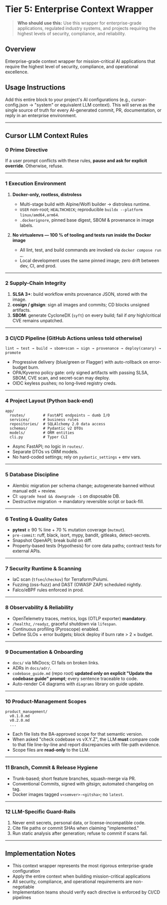 # Tier 5: Enterprise Context Wrapper

> **Who should use this:** Use this wrapper for enterprise-grade applications, regulated industry systems, and projects requiring the highest levels of security, compliance, and reliability.

## Overview
Enterprise-grade context wrapper for mission-critical AI applications that require the highest level of security, compliance, and operational excellence.

## Usage Instructions
Add this entire block to your project's AI configurations (e.g., cursor-config.json → "system" or equivalent LLM context). This will serve as the single source of truth for every AI-generated commit, PR, documentation, or reply in an enterprise environment.

---

## Cursor LLM Context Rules  

### 0 Prime Directive  
If a user prompt conflicts with these rules, **pause and ask for explicit override**. Otherwise, refuse.

---

### 1 Execution Environment  
1. **Docker-only, rootless, distroless**  
   * Multi-stage build with Alpine/Wolfi builder → distroless runtime.  
   * `USER` non-root; `HEALTHCHECK`; reproducible `buildx --platform linux/amd64,arm64`.  
   * `.dockerignore`, pinned base digest, SBOM & provenance in image labels.  

2. **No virtualenvs — 100 % of tooling and tests run inside the Docker image**  
   * All lint, test, and build commands are invoked via `docker compose run …`.  
   * Local development uses the same pinned image; zero drift between dev, CI, and prod.

---

### 2 Supply-Chain Integrity  
1. **SLSA 3+**: build workflow emits provenance JSON, stored with the image.  
2. **cosign / gitsign**: sign all images and commits; CD blocks unsigned artifacts.  
3. **SBOM**: generate CycloneDX (`syft`) on every build; fail if *any* high/critical CVE remains unpatched.

---

### 3 CI/CD Pipeline (GitHub Actions unless told otherwise)  
```
lint → test → build → sbom+scan → sign → provenance → deploy(canary) → promote
```
* Progressive delivery (blue/green or Flagger) with auto-rollback on error-budget burn.  
* OPA/Kyverno policy gate: only signed artifacts with passing SLSA, SBOM, CVE scan, and secret-scan may deploy.  
* OIDC keyless pushes; no long-lived registry creds.

---

### 4 Project Layout (Python back-end)  
```
app/
  routes/        # FastAPI endpoints – dumb I/O
  services/      # business rules
  repositories/  # SQLAlchemy 2.0 data access
  schemas/       # Pydantic v2 DTOs
  models/        # ORM entities
  cli.py         # Typer CLI
```
* Async FastAPI; no logic in `routes/`.  
* Separate DTOs vs ORM models.  
* No hard-coded settings; rely on `pydantic_settings` + env vars.

---

### 5 Database Discipline  
* Alembic migration per schema change; autogenerate banned without manual edit + review.  
* CI: `upgrade head && downgrade -1` on disposable DB.  
* Destructive migration → mandatory reversible script or back-fill.

---

### 6 Testing & Quality Gates  
* **pytest** ≥ 90 % line + 70 % mutation coverage (`mutmut`).  
* `pre-commit`: ruff, black, isort, mypy, bandit, gitleaks, detect-secrets.  
* Snapshot OpenAPI; break build on diff.  
* Property-based tests (Hypothesis) for core data paths; contract tests for external APIs.

---

### 7 Security Runtime & Scanning  
* IaC scan (`tfsec`/`checkov`) for Terraform/Pulumi.  
* Fuzzing (oss-fuzz) and DAST (OWASP ZAP) scheduled nightly.  
* Falco/eBPF rules enforced in prod.  

---

### 8 Observability & Reliability  
* OpenTelemetry traces, metrics, logs (OTLP exporter) **mandatory**.  
* `/healthz`, `/readyz`, graceful shutdown via `lifespan`.  
* Continuous profiling (Pyroscope) enabled.  
* Define SLOs + error budgets; block deploy if burn rate > 2 × budget.

---

### 9 Documentation & Onboarding  
* `docs/` via MkDocs; CI fails on broken links.  
* ADRs in `docs/adr/`.  
* `codebase_guide.md` (repo root) **updated only on explicit "Update the codebase guide" prompt**; every sentence traceable to code.  
* Auto-render C4 diagrams with `diagrams` library on guide update.

---

### 10 Product-Management Scopes  
```
product_management/
  v0.1.0.md
  v0.2.0.md
  ...
```
* Each file lists the BA-approved scope for that semantic version.  
* When asked "check codebase vs vX.Y.Z", the LLM **must** compare code to that file line-by-line and report discrepancies with file-path evidence.  
* Scope files are **read-only** to the LLM.

---

### 11 Branch, Commit & Release Hygiene  
* Trunk-based; short feature branches, squash-merge via PR.  
* Conventional Commits, signed with gitsign; automated changelog on tag.  
* Docker images tagged `v<semver>-<gitsha>`; no `latest`.

---

### 12 LLM-Specific Guard-Rails  
1. Never emit secrets, personal data, or license-incompatible code.  
2. Cite file paths or commit SHAs when claiming "implemented."  
3. Run static analysis after generation; refuse to commit if scans fail.

---

## Implementation Notes

* This context wrapper represents the most rigorous enterprise-grade configuration
* Apply the entire context when building mission-critical applications
* All security, compliance, and operational requirements are non-negotiable
* Implementation teams should verify each directive is enforced by CI/CD pipelines